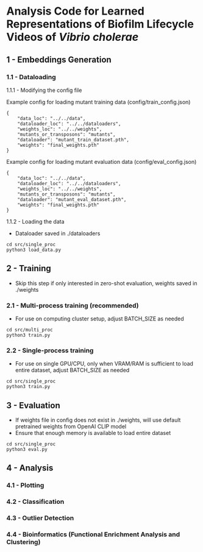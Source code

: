 # Analysis Code for Learned Representations of Biofilm Lifecycle Videos of _Vibrio cholerae_
## 1 - Embeddings Generation
### 1.1 - Dataloading
1.1.1 - Modifying the config file

Example config for loading mutant training data (config/train_config.json)
```
{
    "data_loc": "../../data",
    "dataloader_loc": "../../dataloaders",
    "weights_loc": "../../weights",
    "mutants_or_transposons": "mutants",
    "dataloader": "mutant_train_dataset.pth",
    "weights": "final_weights.pth"
}
```
Example config for loading mutant evaluation data (config/eval_config.json)
```
{
    "data_loc": "../../data",
    "dataloader_loc": "../../dataloaders",
    "weights_loc": "../../weights",
    "mutants_or_transposons": "mutants",
    "dataloader": "mutant_eval_dataset.pth",
    "weights": "final_weights.pth"
}
```
1.1.2 - Loading the data 

- Dataloader saved in ./dataloaders

```
cd src/single_proc
python3 load_data.py
```
## 2 - Training 

- Skip this step if only interested in zero-shot evaluation, weights saved in ./weights

### 2.1 - Multi-process training (recommended)

- For use on computing cluster setup, adjust BATCH_SIZE as needed

```
cd src/multi_proc
python3 train.py
```
### 2.2 - Single-process training 

- For use on single GPU/CPU, only when VRAM/RAM is sufficient to load entire dataset, adjust BATCH_SIZE as needed

```
cd src/single_proc
python3 train.py
```
## 3 - Evaluation 

- If weights file in config does not exist in ./weights, will use default pretrained weights from OpenAI CLIP model
- Ensure that enough memory is available to load entire dataset
    
```
cd src/single_proc
python3 eval.py
```
## 4 - Analysis 
### 4.1 - Plotting
### 4.2 - Classification
### 4.3 - Outlier Detection
### 4.4 - Bioinformatics (Functional Enrichment  Analysis and Clustering)




